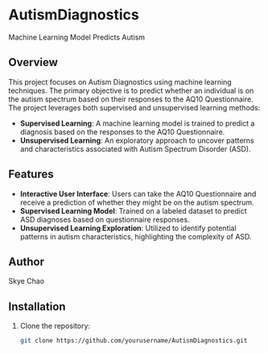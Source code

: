 # AutismDiagnostics
Machine Learning Model Predicts Autism

## Overview
This project focuses on Autism Diagnostics using machine learning techniques. The primary objective is to predict whether an individual is on the autism spectrum based on their responses to the AQ10 Questionnaire. The project leverages both supervised and unsupervised learning methods:
- **Supervised Learning**: A machine learning model is trained to predict a diagnosis based on the responses to the AQ10 Questionnaire.
- **Unsupervised Learning**: An exploratory approach to uncover patterns and characteristics associated with Autism Spectrum Disorder (ASD).

## Features
- **Interactive User Interface**: Users can take the AQ10 Questionnaire and receive a prediction of whether they might be on the autism spectrum.
- **Supervised Learning Model**: Trained on a labeled dataset to predict ASD diagnoses based on questionnaire responses.
- **Unsupervised Learning Exploration**: Utilized to identify potential patterns in autism characteristics, highlighting the complexity of ASD.

## Author
Skye Chao

## Installation
1. Clone the repository:
   ```bash
   git clone https://github.com/yourusername/AutismDiagnostics.git
